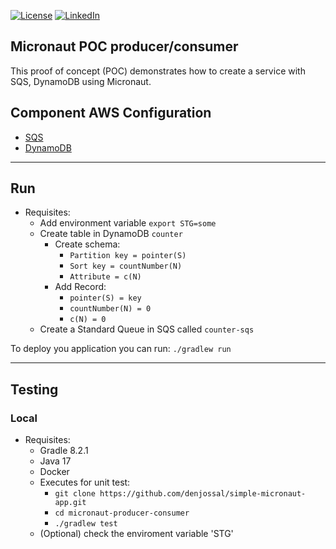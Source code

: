 [![License][license-shield]][license-url]
[![LinkedIn][linkedin-shield]][linkedin-url]

## Micronaut POC producer/consumer

This proof of concept (POC) demonstrates how to create a service with SQS, DynamoDB using Micronaut.

## Component AWS Configuration
- [SQS](https://aws.amazon.com/sqs/?nc1=h_ls)
- [DynamoDB](https://aws.amazon.com/dynamodb/?nc1=h_ls)
---
## Run
- Requisites:
  - Add environment variable ```export STG=some```
  - Create table in DynamoDB ```counter```
    - Create schema:
      - ```Partition key = pointer(S)```
      - ```Sort key = countNumber(N)```
      - ```Attribute = c(N)```
    - Add Record:
      - ```pointer(S) = key```
      - ```countNumber(N) = 0```
      - ```c(N) = 0```
  - Create a Standard Queue in SQS called ```counter-sqs```

To deploy you application you can run: ```./gradlew run```

---
## Testing
### Local
- Requisites:
    - Gradle 8.2.1
    - Java 17
    - Docker
    - Executes for unit test:
        - ```git clone https://github.com/denjossal/simple-micronaut-app.git```
        - ```cd micronaut-producer-consumer```
        - ```./gradlew test```
    - (Optional) check the enviroment variable 'STG'


<!-- MARKDOWN LINKS & IMAGES -->
[license-shield]: https://img.shields.io/badge/License-Apache_2.0-blue.svg?style=for-the-badge
[license-url]: https://www.apache.org/licenses/LICENSE-2.0
[linkedin-shield]: https://img.shields.io/badge/-LinkedIn-black.svg?style=for-the-badge&logo=linkedin&colorB=555
[linkedin-url]: https://linkedin.com/in/djsalcedo